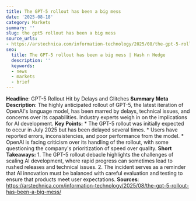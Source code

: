 ```yaml
---
title: The GPT-5 rollout has been a big mess
date: '2025-08-18'
category: Markets
summary: ''
slug: the gpt5 rollout has been a big mess
source_urls:
- https://arstechnica.com/information-technology/2025/08/the-gpt-5-rollout-has-been-a-big-mess/
seo:
  title: The GPT-5 rollout has been a big mess | Hash n Hedge
  description: ''
  keywords:
  - news
  - markets
  - brief
---
```


**Headline**: GPT-5 Rollout Hit by Delays and Glitches  **Summary Meta Description**: The highly anticipated rollout of GPT-5, the latest iteration of OpenAI's language model, has been marred by delays, technical issues, and concerns over its capabilities. Industry experts weigh in on the implications for AI development.  **Key Points:**  * The GPT-5 rollout was initially expected to occur in July 2025 but has been delayed several times. * Users have reported errors, inconsistencies, and poor performance from the model. * OpenAI is facing criticism over its handling of the rollout, with some questioning the company's prioritization of speed over quality.  **Short Takeaways:**  1. The GPT-5 rollout debacle highlights the challenges of scaling AI development, where rapid progress can sometimes lead to rushed releases and technical issues. 2. The incident serves as a reminder that AI innovation must be balanced with careful evaluation and testing to ensure that products meet user expectations.  **Sources**:  https://arstechnica.com/information-technology/2025/08/the-gpt-5-rollout-has-been-a-big-mess/ 

